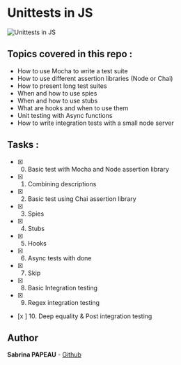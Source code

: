# Unittests in JS

![Unittests in JS](https://zupimages.net/up/24/29/wdwf.png)

## Topics covered in this repo :
* How to use Mocha to write a test suite
* How to use different assertion libraries (Node or Chai)
* How to present long test suites
* When and how to use spies
* When and how to use stubs
* What are hooks and when to use them
* Unit testing with Async functions
* How to write integration tests with a small node server

## Tasks :
* [x] 0. Basic test with Mocha and Node assertion library
* [x] 1. Combining descriptions
* [x] 2. Basic test using Chai assertion library
* [x] 3. Spies
* [x] 4. Stubs
* [x] 5. Hooks
* [x] 6. Async tests with done
* [x] 7. Skip
* [x] 8. Basic Integration testing
* [x] 9. Regex integration testing
* [x ] 10. Deep equality & Post integration testing

## Author
**Sabrina PAPEAU** - [Github](https://github.com/Holbiwan)
